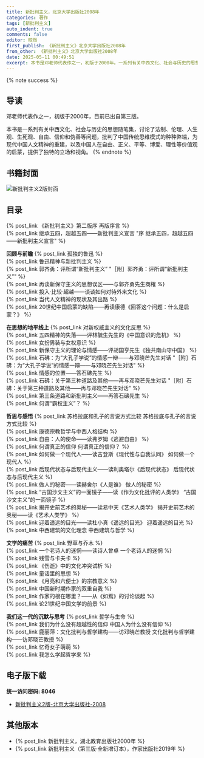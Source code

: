 ```yaml
---
title: 新批判主义，北京大学出版社2008年
categories: 著作
tags: [新批判主义]
auto_indent: true
comments: false
editor: 皎然
first_publish: 《新批判主义》北京大学出版社2008年
from_other: 《新批判主义》北京大学出版社2008年
date: 2025-05-11 00:49:51
excerpt: 本书是邓老师代表作之一，初版于2000年。一系列有关中西文化、社会与历史的思想随笔集，讨论了法制、伦理、人生观、生死观、自由、信仰和伪善等问题，批判了中国传统思维模式的种种弊端，为现代中国人文精神的重建，以及中国人在自由、正义、平等、博爱、理性等价值观的启蒙，提供了独特的立场和视角。
---
```

{% note success %}
## 导读
邓老师代表作之一，初版于2000年，目前已出自第三版。

本书是一系列有关中西文化、社会与历史的思想随笔集，讨论了法制、伦理、人生观、生死观、自由、信仰和伪善等问题，批判了中国传统思维模式的种种弊端，为现代中国人文精神的重建，以及中国人在自由、正义、平等、博爱、理性等价值观的启蒙，提供了独特的立场和视角。
{% endnote %}
## 书籍封面
![新批判主义2版封面](/images/新批判主义2版封面.jpg)

## 目录
{% post_link 《新批判主义》第二版序 再版序言 %}<br/>
{% post_link 继承五四，超越五四——新批判主义宣言 "序 继承五四，超越五四——新批判主义宣言" %}<br/>

**回顾与前瞻**
{% post_link 孤独的鲁迅 %}<br/>
{% post_link 鲁迅精神与新批判主义 %}<br/>
{% post_link 郭齐勇：评所谓“新批判主义” "［附］郭齐勇：评所谓“新批判主义”" %}<br/>
{% post_link 再谈新保守主义的思想误区——与郭齐勇先生商榷 %}<br/>
{% post_link 投入·比较·超越——谈谈如何对待外来文化 %}<br/>
{% post_link 当代人文精神的现状及其出路 %}<br/>
{% post_link 20世纪中国启蒙的缺陷——再读康德《回答这个问题：什么是启蒙？》 %}<br/>

**在思想的地平线上**
{% post_link 对新权威主义的文化反思 %}<br/>
{% post_link 五四精神的失落——评林毓生先生的《中国意识的危机》 %}<br/>
{% post_link 女扮男装与女权意识 %}<br/>
{% post_link 新保守主义的理论与情感——评胡国亨先生《独共南山守中国》 %}<br/>
{% post_link 石砩：为“大孔子学说”的情感一辩——与邓晓芒先生对话 "［附］石砩：为“大孔子学说”的情感一辩——与邓晓芒先生对话" %}<br/>
{% post_link 情感的位置——答石砩先生 %}<br/>
{% post_link 石砩：关于第三种道路及其他——再与邓晓芒先生对话 "［附］石砩：关于第三种道路及其他——再与邓晓芒先生对话" %}<br/>
{% post_link 第三条道路和新批判主义——再答石砩先生 %}<br/>
{% post_link 何谓“霸权主义”？ %}<br/>

**哲思与感悟**
{% post_link 苏格拉底和孔子的言说方式比较 苏格拉底与孔子的言说方式比较 %}<br/>
{% post_link 康德宗教哲学与中西人格结构 %}<br/>
{% post_link 自由：人的使命——读弗罗姆《逃避自由》 %}<br/>
{% post_link 何谓真正的信仰 何谓真正的信仰？ %}<br/>
{% post_link 如何做一个现代人——读吉登斯《现代性与自我认同》 如何做一个现代人 %}<br/>
{% post_link 后现代状态与后现代主义——读利奥塔尔《后现代状态》 后现代状态与后现代主义 %}<br/>
{% post_link 做人的秘密——读赫舍尔《人是谁》 做人的秘密 %}<br/>
{% post_link “古国沙文主义”的一面镜子——读《作为文化批评的人类学》 “古国沙文主义”的一面镜子 %}<br/>
{% post_link 揭开史前艺术的奥秘——读易中天《艺术人类学》 揭开史前艺术的奥秘——读《艺术人类学》 %}<br/>
{% post_link 迎着遥远的目光——读杜小真《遥远的目光》 迎着遥远的目光 %}<br/>
{% post_link 中西建筑的文化理念 中西建筑与哲学 %}<br/>

**文学的痛苦**
{% post_link 野草与乔木 %}<br/>
{% post_link 一个老诗人的迷惘——读诗人曾卓 一个老诗人的迷惘 %}<br/>
{% post_link 残雪与卡夫卡 %}<br/>
{% post_link 《伤逝》中的文化冲突试析 %}<br/>
{% post_link 童话里的思想 %}<br/>
{% post_link 《月亮和六便士》的宗教意义 %}<br/>
{% post_link 中国新时期作家的双重自我 %}<br/>
{% post_link 作家的根在哪里？——从《如焉》的讨论谈起 %}<br/>
{% post_link 论21世纪中国文学的前景 %}<br/>

**我们这一代的沉默与思考**
{% post_link 哲学与生命 %}<br/>
{% post_link 我们为什么没有超越性的信仰 中国人为什么没有信仰 %}<br/>
{% post_link 鹿丽萍：文化批判与哲学建构——访邓晓芒教授 文化批判与哲学建构——访邓晓芒教授 %}<br/>
{% post_link 忆奇女子萌萌 %}<br>
{% post_link 我怎么学起哲学来 %}
## 电子版下载
**统一访问密码: 8046**

- [新批判主义2版-北京大学出版社-2008](https://url92.ctfile.com/f/21466692-905451291-14ff26?p=8046)

## 其他版本
- {% post_link 新批判主义，湖北教育出版社2000年 %}<br/>
- {% post_link 新批判主义（第三版·全新增订本），作家出版社2019年 %}<br/>